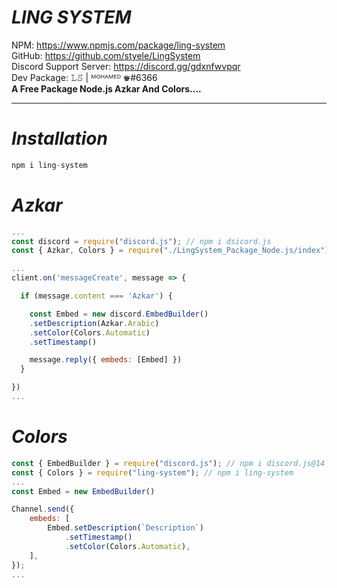 # **_LING SYSTEM_**

NPM: https://www.npmjs.com/package/ling-system
<br>
GitHub: https://github.com/styele/LingSystem
<br>
Discord Support Server: https://discord.gg/gdxnfwvpqr
<br>
Dev Package: 𝙻𝚂  | ᴹᴼᴴᴬᴹᴱᴰ ♛#6366
<br>
**A Free Package Node.js Azkar And Colors....**
<hr>

# **_Installation_**

```js
npm i ling-system
```

# **_Azkar_**

```js
...
const discord = require("discord.js"); // npm i dsicord.js
const { Azkar, Colors } = require("./LingSystem_Package_Node.js/index"); // npm i ling-system

...
client.on('messageCreate', message => {

  if (message.content === 'Azkar') {

    const Embed = new discord.EmbedBuilder()
    .setDescription(Azkar.Arabic)
    .setColor(Colors.Automatic)
    .setTimestamp()

    message.reply({ embeds: [Embed] })
  }

})
...
```

# **_Colors_**

```js
const { EmbedBuilder } = require("discord.js"); // npm i discord.js@14
const { Colors } = require("ling-system"); // npm i ling-system
...
const Embed = new EmbedBuilder()

Channel.send({
    embeds: [
        Embed.setDescription(`Description`)
            .setTimestamp()
            .setColor(Colors.Automatic),
    ],
});
...
```
